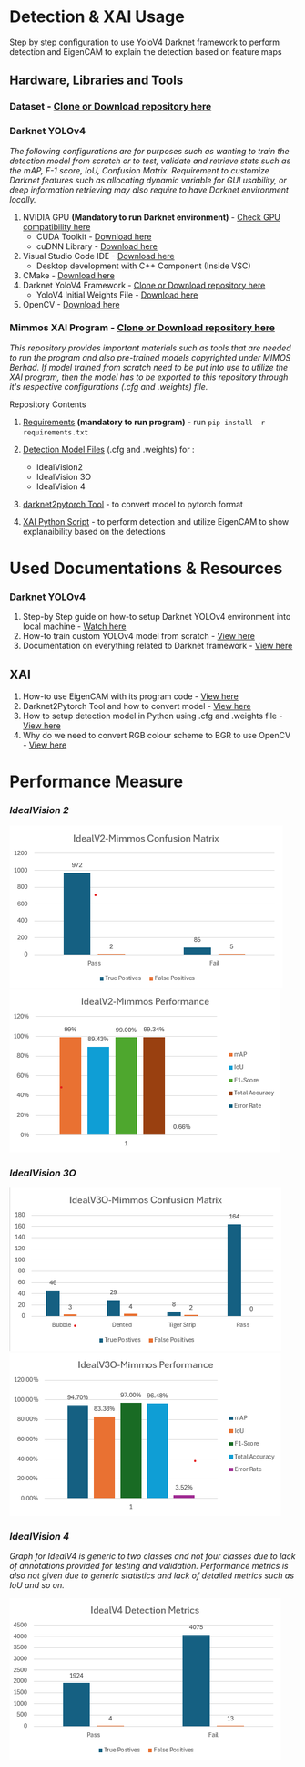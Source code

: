 #  Detection & XAI Usage
Step by step configuration to use YoloV4 Darknet framework to perform detection and EigenCAM to explain the detection based on feature maps

## Hardware, Libraries and Tools
###  Dataset - [Clone or Download repository here](https://github.com/ShananSaravanan/mimos_dataset) 

###  Darknet YOLOv4 
*The following configurations are for purposes such as wanting to train the detection model from scratch or to test, validate and retrieve stats such as the mAP, F-1 score, IoU, Confusion Matrix. Requirement to customize Darknet features such as allocating dynamic variable for GUI usability, or deep information retrieving may also require to have Darknet environment locally.*
1. NVIDIA GPU **(Mandatory to run Darknet environment)** - [Check GPU compatibility here](https://developer.nvidia.com/cuda-gpus)
    * CUDA Toolkit - [Download here](https://developer.nvidia.com/cuda-downloads)
    * cuDNN Library - [Download here](https://developer.nvidia.com/cudnn-downloads)
2. Visual Studio Code IDE - [Download here](https://visualstudio.microsoft.com/)
    * Desktop development with C++ Component (Inside VSC)
3. CMake - [Download here](https://cmake.org/download/)
4. Darknet YoloV4 Framework - [Clone or Download repository here](https://github.com/AlexeyAB/darknet)
    * YoloV4 Initial Weights File - [Download here](https://www.youtube.com/redirect?event=video_description&redir_token=QUFFLUhqbU91Nmt1ai0xXy0zV3Y1YXNPREVVNS1FbHVDZ3xBQ3Jtc0tsT1lCanMtbjhCNC16c0JnN3A3NTcxR2F5T211UzZ0cERCZV9tdElfd3pNNnoxYTVzdmtQZkJrb2dqWFY0ejhWd3BGNEFiWHNWbVFReXYzLWd0VU85X0U3ZV9wOHljeVZJTk5oNVRVVEhYQWh0XzY3TQ&q=https%3A%2F%2Fgithub.com%2FAlexeyAB%2Fdarknet%2Freleases%2Fdownload%2Fdarknet_yolo_v3_optimal%2Fyolov4.weights&v=WK_2bpWj35A)
5. OpenCV - [Download here](https://opencv.org/releases/)


###  Mimmos XAI Program - [Clone or Download repository here](https://github.com/ShananSaravanan/mimmos-XAI_YOLOv4) 
*This repository provides important materials such as tools that are needed to run the program and also pre-trained models copyrighted under MIMOS Berhad. If model trained from scratch need to be put into use to utilize the XAI program, then the model has to be exported to this repository through it's respective configurations (.cfg and .weights) file.*

Repository Contents
1. [Requirements](requirements.txt) **(mandatory to run program)** - run ```pip install -r requirements.txt```

2. [Detection Model Files](model) (.cfg and .weights) for :
    - IdealVision2
    - IdealVision 3O
    - IdealVision 4
3. [darknet2pytorch Tool](tool/darknet2pytorch.py) - to convert model to pytorch format
4. [XAI Python Script](EigenCAM_yolov4.py) - to perform detection and utilize EigenCAM to show explanaibility based on the detections

# Used Documentations & Resources
### Darknet YOLOv4
1. Step-by Step guide on how-to setup Darknet YOLOv4 environment into local machine - [Watch here](https://www.youtube.com/watch?v=WK_2bpWj35A)
2. How-to train custom YOLOv4 model from scratch - [View here](https://techzizou.in/train-a-custom-yolov4-object-detector-on-windows/)
3. Documentation on everything related to Darknet framework - [View here](https://pjreddie.com/darknet/yolo/#google_vignette)

## XAI
1. How-to use EigenCAM with its program code - [View here](https://github.com/jacobgil/pytorch-grad-cam/blob/master/tutorials/EigenCAM%20for%20YOLO5.ipynb)
2. Darknet2Pytorch Tool and how to convert model - [View here](https://github.com/Tianxiaomo/pytorch-YOLOv4)
3. How to setup detection model in Python using .cfg and .weights file - [View here](https://korlakuntasaikamal10.medium.com/yolov4-a-comprehensive-guide-to-object-detection-using-darknet-and-opencv-bcf1688f57d7)
4. Why do we need to convert RGB colour scheme to BGR to use OpenCV - [View here](https://www.geeksforgeeks.org/convert-bgr-and-rgb-with-python-opencv/ )

# Performance Measure
### *IdealVision 2*
![IdealV2matrixcgraph](model/graphs/idealv2_confusion_matrix.png)
![IdealV2performancegraph](model/graphs/idealv2_performance.png)

### *IdealVision 3O*
![IdealV3Omatrixcgraph](model/graphs/idealv3O_confusion_matrix.png)
![IdealV3Operformancegraph](model/graphs/idealv3O_performance.png)

### *IdealVision 4*
*Graph for IdealV4 is generic to two classes and not four classes due to lack of annotations provided for testing and validation. Performance metrics is also not given due to generic statistics and lack of detailed metrics such as IoU and so on.*

![IdealV4matrixcgraph](model/graphs/idealv4_confusion_matrix.png)
